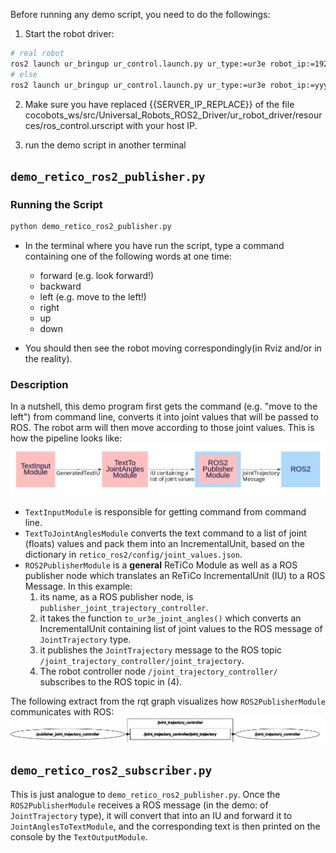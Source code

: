Before running any demo script, you need to do the followings:
1. Start the robot driver:  <!--change the ros ip controller as well-->
```bash
# real robot
ros2 launch ur_bringup ur_control.launch.py ur_type:=ur3e robot_ip:=192.168.0.4 launch_rviz:=true reverse_ip:=<your ip> limited:=true
# else
ros2 launch ur_bringup ur_control.launch.py ur_type:=ur3e robot_ip:=yyy.yyy.yyy.yyy launch_rviz:=true use_fake_hardware:=true limited:=true
```
2. Make sure you have replaced {{SERVER_IP_REPLACE}} of the file cocobots_ws/src/Universal_Robots_ROS2_Driver/ur_robot_driver/resources/ros_control.urscript with your host IP.

3. run the demo script in another terminal

## `demo_retico_ros2_publisher.py`
### Running the Script
```bash
python demo_retico_ros2_publisher.py
```
- In the terminal where you have run the script, type a command containing one of the following words at one time:
    - forward (e.g. look forward!)
    - backward
    - left (e.g. move to the left!)
    - right
    - up
    - down

- You should then see the robot moving correspondingly(in Rviz and/or in the reality).

### Description
In a nutshell, this demo program first gets the command (e.g. "move to the left") from command line, converts it into joint values that will be passed to ROS. The robot arm will then move according to those joint values. This is how the pipeline looks like:
![image](./images/demo_retico_ros2_publisher.jpg) <!--cannot be displayed lol-->

- `TextInputModule` is responsible for getting command from command line.
- `TextToJointAnglesModule` converts the text command to a list of joint (floats) values and pack them into an IncrementalUnit, based on the dictionary in `retico_ros2/config/joint_values.json`.
- `ROS2PublisherModule` is a **general** ReTiCo Module as well as a ROS publisher node which translates an ReTiCo IncrementalUnit (IU) to a ROS Message. In this example:
    1. its name, as a ROS publisher node, is `publisher_joint_trajectory_controller`.
    2. it takes the function `to_ur3e_joint_angles()` which converts an IncrementalUnit containing list of joint values to the ROS message of `JointTrajectory` type.
    3. it publishes the `JointTrajectory` message to the ROS topic `/joint_trajectory_controller/joint_trajectory`.
    4. The robot controller node `/joint_trajectory_controller/` subscribes to the ROS topic in (4).

The following extract from the rqt graph visualizes how `ROS2PublisherModule` communicates with ROS:
![image](./images/publisher_rqt.png)

## `demo_retico_ros2_subscriber.py` 
This is just analogue to `demo_retico_ros2_publisher.py`. Once the `ROS2PublisherModule` receives a ROS message (in the demo: of `JointTrajectory` type), it will convert that into an IU and forward it to `JointAnglesToTextModule`, and the corresponding text is then printed on the console by the `TextOutputModule`.



